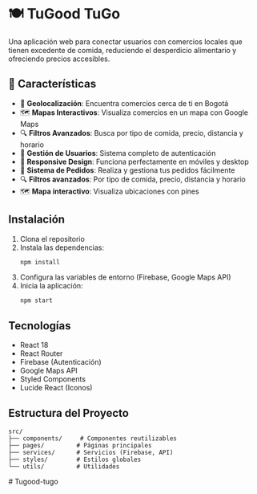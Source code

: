 # 🍽️ TuGood TuGo

Una aplicación web para conectar usuarios con comercios locales que tienen excedente de comida, reduciendo el desperdicio alimentario y ofreciendo precios accesibles.

## 🌟 Características

- 📍 **Geolocalización**: Encuentra comercios cerca de ti en Bogotá
- 🗺️ **Mapas Interactivos**: Visualiza comercios en un mapa con Google Maps
- 🔍 **Filtros Avanzados**: Busca por tipo de comida, precio, distancia y horario
- 👤 **Gestión de Usuarios**: Sistema completo de autenticación
- 📱 **Responsive Design**: Funciona perfectamente en móviles y desktop
- 🛒 **Sistema de Pedidos**: Realiza y gestiona tus pedidos fácilmente
- 🔍 **Filtros avanzados**: Por tipo de comida, precio, distancia y horario
- 🗺️ **Mapa interactivo**: Visualiza ubicaciones con pines

## Instalación

1. Clona el repositorio
2. Instala las dependencias:
   ```bash
   npm install
   ```
3. Configura las variables de entorno (Firebase, Google Maps API)
4. Inicia la aplicación:
   ```bash
   npm start
   ```

## Tecnologías

- React 18
- React Router
- Firebase (Autenticación)
- Google Maps API
- Styled Components
- Lucide React (Iconos)

## Estructura del Proyecto

```
src/
├── components/     # Componentes reutilizables
├── pages/         # Páginas principales
├── services/      # Servicios (Firebase, API)
├── styles/        # Estilos globales
└── utils/         # Utilidades
```
#   T u g o o d - t u g o  
 